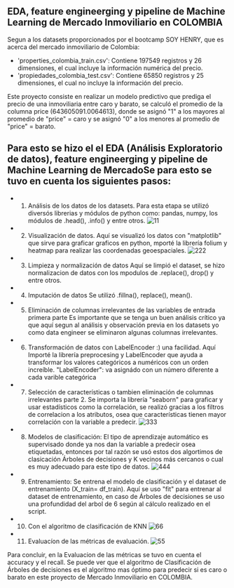 ## EDA, feature engineerging y pipeline de Machine Learning de Mercado Inmoviliario en COLOMBIA
Segun a los datasets proporcionados por el bootcamp SOY HENRY, que es acerca del mercado inmoviliario de Colombia:
- 'properties_colombia_train.csv': Contiene 197549 registros y 26 dimensiones, el cual incluye la información numérica del precio.
- 'propiedades_colombia_test.csv': Contiene 65850 registros y 25 dimensiones, el cual no incluye la información del precio.

Este proyecto consiste en realizar un modelo predictivo que prediga el precio de una inmoviliaria entre caro y barato, se calculó el promedio de la columna price (643605091.0064613), donde se asignó "1" a los mayores al promedio de "price" = caro
y se asignó "0" a los menores al promedio de "price" = barato.

## Para esto se hizo el el EDA (Análisis Exploratorio de datos), feature engineerging y pipeline de Machine Learning de MercadoSe para esto se tuvo en cuenta los siguientes pasos:

- 1. Análisis de los datos de los datasets.
Para esta etapa se utilizó diversós librerias y módulos de python como: pandas,  numpy, los módulos de .head(), .info() y entre otros.
![11](https://user-images.githubusercontent.com/103965538/199861223-864d1ed0-0b40-4cb7-b24f-9fe22d1e51b2.PNG)

- 2. Visualización de datos.
Aquí se visualizó los datos con "matplotlib" que sirve para graficar graficos en python, mporté la librería folium y heatmap para realizar las coordenadas geoespaciales.
![222](https://user-images.githubusercontent.com/103965538/199860332-9facfb23-ff9c-464e-bb36-18fc418f130a.PNG)

- 3. Limpieza y normalización de datos
Aquí se limpió el dataset, se hizo normalizacion de datos con los mpodulos de .replace(), drop()  y entre otros.
- 4. Imputación de datos 
Se utilizó .fillna(), replace(), mean().
- 5. Eliminación de columnas irrelevantes de las variables de entrada primera parte
Es importante que se tenga un buen análisis crítico ya que aquí segun al análisis y observación previa en los datasets yo como data engineer se eliminaron algunas columnas irrelevantes.
- 6. Transformación de datos con LabelEncoder :) una facilidad.
Aquí Importé la librería preprocesing y LabelEncoder que ayuda a transformar los valores categóricos a numéricos con un orden increíble. "LabelEncoder": va asignádo con un número diferente a cada varible categórica 
- 7. Selección de características o tambien eliminación de columnas irrelevantes parte 2.
Se importa la librería "seaborn" para graficar y usar estadísticos como la correlación, se realizó gracias a los filtros de correlacion a los atributos, osea que características tienen mayor correlación con la variable a predecir.
![333](https://user-images.githubusercontent.com/103965538/199861476-96d001c0-9d95-49f5-a731-351204c38b57.PNG)

- 8. Modelos de clasificación: El tipo de aprendizaje automático es supervisado donde ya nos dan la variable a predecir osea etiquetadas, entonces por tal razón se usó estos dos algortimos de clasicación Árboles de decisiones y K vecinos más cercanos o cual es muy adecuado para este tipo de datos. 
![444](https://user-images.githubusercontent.com/103965538/199860696-3842dc85-e9d0-4c7b-af2c-dabfd034af66.PNG)

- 9. Entrenamiento: Se entrena el modelo de clasificación y el dataset de entrenamiento (X_train= df_train).
Aquí se uso "fit" para entrenar al dataset de entrenamiento, en caso de Árboles de decisiones se uso una profundidad del arbol de 6 según al cálculo realizado en el script.
- 10. Con el algoritmo de clasificación de KNN
![66](https://user-images.githubusercontent.com/103965538/199860980-90199c2a-d440-40cd-b92a-8318fdcd5dea.PNG)

- 11. Evaluacíon de las métricas de evaluación.
![55](https://user-images.githubusercontent.com/103965538/199860907-d74a973e-dcab-45a6-a7d3-7709e6692c99.PNG)

Para concluir, en la Evaluacion de las métricas se tuvo en cuenta el accuracy y el recall.
Se puede ver que el algoritmo de Clasificación de Árboles de decisiones es el algoritmo mas óptimo para predecir si es caro o barato en este proyecto de Mercado Inmoviliario en COLOMBIA.


